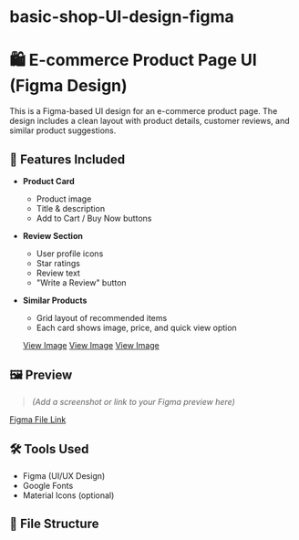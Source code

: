 # basic-shop-UI-design-figma
# 🛍️ E-commerce Product Page UI (Figma Design)

This is a Figma-based UI design for an e-commerce product page. The design includes a clean layout with product details, customer reviews, and similar product suggestions.

## 📐 Features Included

- **Product Card**
  - Product image
  - Title & description
  - Add to Cart / Buy Now buttons

- **Review Section**
  - User profile icons
  - Star ratings
  - Review text
  - "Write a Review" button

- **Similar Products**
  - Grid layout of recommended items
  - Each card shows image, price, and quick view option

  [View Image](./image.png)
  [View Image](./product3.png)
  [View Image](./product4.png)

## 🖼️ Preview

> *(Add a screenshot or link to your Figma preview here)*

[Figma File Link](https://www.figma.com/file/your-figma-link)

## 🛠️ Tools Used

- Figma (UI/UX Design)
- Google Fonts
- Material Icons (optional)

## 📁 File Structure

